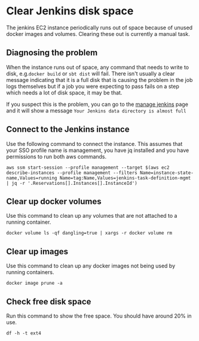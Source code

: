 # Clear Jenkins disk space
The jenkins EC2 instance periodically runs out of space because of unused docker images and volumes. Clearing these out is currently a manual task.

## Diagnosing the problem
When the instance runs out of space, any command that needs to write to disk, e.g.`docker build` or `sbt dist` will fail. There isn't usually a clear message indicating that it is a full disk that is causing the problem in the job logs themselves but if a job you were expecting to pass fails on a step which needs a lot of disk space, it may be that.

If you suspect this is the problem, you can go to the [manage jenkins](https://jenkins.tdr-management.nationalarchives.gov.uk/manage) page and it will show a message `Your Jenkins data directory is almost full`

## Connect to the Jenkins instance
Use the following command to connect the instance. This assumes that your SSO profile name is management, you have jq installed and you have permissions to run both aws commands.

`aws ssm start-session --profile management --target $(aws ec2 describe-instances --profile management --filters Name=instance-state-name,Values=running Name=tag:Name,Values=jenkins-task-definition-mgmt   | jq -r '.Reservations[].Instances[].InstanceId')`

## Clear up docker volumes
Use this command to clean up any volumes that are not attached to a running container.

`docker volume ls -qf dangling=true | xargs -r docker volume rm`

## Clear up images
Use this command to clean up any docker images not being used by running containers.

`docker image prune -a`

## Check free disk space
Run this command to show the free space. You should have around 20% in use.

`df -h -t ext4`